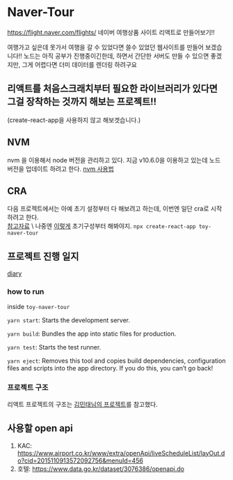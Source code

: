 # Naver-Tour
https://flight.naver.com/flights/ 네이버 여행상품 사이트 리액트로 만들어보기!!

여행가고 싶은데 못가서 여행을 갈 수 있었다면 쓸수 있었던 웹사이트를 만들어 보겠습니다!! 노드는 아직 공부가 진행중이긴한데, 하면서 간단한 서버도 만들 수 있으면 좋겠지만, 그게 어렵다면 더미 데이터를 렌더링 하려구요

## 리액트를 처음스크래치부터 필요한 라이브러리가 있다면 그걸 장착하는 것까지 해보는 프로젝트!! 
(create-react-app을 사용하지 않고 해보겟습니다.)

## NVM
nvm 을 이용해서 node 버전을 관리하고 있다. 지금 v10.6.0을 이용하고 있는데 노드 버전을 업데이트 하려고 한다. [nvm 사용법](https://jeonghwan-kim.github.io/2016/08/10/nvm.html)

## CRA
다음 프로젝트에서는 아예 초기 설정부터 다 해보려고 하는데, 이번엔 일단 cra로 시작하려고 한다. \
[참고자료](https://the-illusionist.me/77) \ 
나중엔 [이렇게](https://jeonghwan-kim.github.io/dev/2019/06/25/react-ts.html) 초기구성부터 해봐야지. 
`npx create-react-app toy-naver-tour`


## 프로젝트 진행 일지
[diary](diary/README.md)

### how to run
inside `toy-naver-tour`

`yarn start`: Starts the development server.

`yarn build`: Bundles the app into static files for production.

`yarn test`: Starts the test runner.

`yarn eject`: Removes this tool and copies build dependencies, configuration files
    and scripts into the app directory. If you do this, you can’t go back!

### 프로젝트 구조
리액트 프로젝트의 구조는 [김민태님의 프로젝트](https://codesandbox.io/s/ordermonitor04-n51jrkq2wl?file=/src/App.tsx)를 참고했다. 

## 사용할 open api
1. KAC: https://www.airport.co.kr/www/extra/openApi/liveScheduleList/layOut.do?cid=2015110913572092756&menuId=456
2. 호텔: https://www.data.go.kr/dataset/3076386/openapi.do

